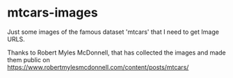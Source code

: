 # mtcars-images
Just some images of the famous dataset 'mtcars' that I need to get Image URLS. 

Thanks to Robert Myles McDonnell, that has collected the images and made them public on https://www.robertmylesmcdonnell.com/content/posts/mtcars/
